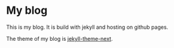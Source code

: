 # My blog

This is my blog. It is build with jekyll and hosting on github pages.

The theme of my blog is [jekyll-theme-next](https://github.com/Simpleyyt/jekyll-theme-next).

